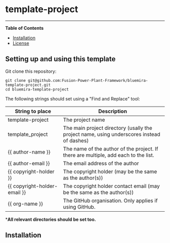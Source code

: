 # template-project

---

**Table of Contents**

- [Installation](#installation)
- [License](#license)

## Setting up and using this template

Git clone this repository:

```console
git clone git@github.com:Fusion-Power-Plant-Framework/bluemira-template-project.git
cd bluemira-template-project
```

The following strings should set using a "Find and Replace" tool:

| String to place              | Description                                                                               |
|------------------------------|-------------------------------------------------------------------------------------------|
| template-project             | The project name                                                                          |
| template_project             | The main project directory (usally the project name, using underscores instead of dashes) |
| {{ author-name }}            | The name of the author of the project. If there are multiple, add each to the list.       |
| {{ author-email }}           | The email address of the author                                                           |
| {{ copyright-holder }}       | The copyright holder (may be the same as the author(s))                                   |
| {{ copyright-holder-email }} | The copyright holder contact email (may be the same as the author(s))                     |
| {{ org-name }}               | The GitHub organisation. Only applies if using GitHub.                                    |

***All relevant directories should be set too.**

## Installation
